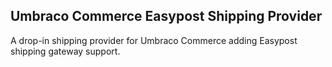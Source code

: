 ## Umbraco Commerce Easypost Shipping Provider

A drop-in shipping provider for Umbraco Commerce adding Easypost shipping gateway support.
